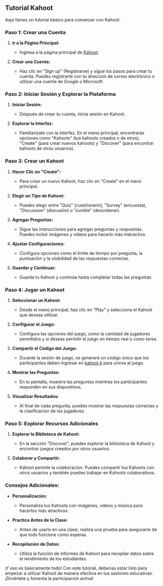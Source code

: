 ## Tutorial Kahoot

Aquí tienes un tutorial básico para comenzar con Kahoot:

### Paso 1: Crear una Cuenta

1. **Ir a la Página Principal:**
   - Ingresa a la página principal de [Kahoot](https://kahoot.com/).

2. **Crear una Cuenta:**
   - Haz clic en "Sign up" (Registrarse) y sigue los pasos para crear tu cuenta. Puedes registrarte con tu dirección de correo electrónico o utilizar una cuenta de Google o Microsoft.

### Paso 2: Iniciar Sesión y Explorar la Plataforma

1. **Iniciar Sesión:**
   - Después de crear tu cuenta, inicia sesión en Kahoot.

2. **Explorar la Interfaz:**
   - Familiarízate con la interfaz. En el menú principal, encontrarás opciones como "Kahoots" (tus kahoots creados o de otros), "Create" (para crear nuevos kahoots) y "Discover" (para encontrar kahoots de otros usuarios).

### Paso 3: Crear un Kahoot

1. **Hacer Clic en "Create":**
   - Para crear un nuevo Kahoot, haz clic en "Create" en el menú principal.

2. **Elegir un Tipo de Kahoot:**
   - Puedes elegir entre "Quiz" (cuestionario), "Survey" (encuesta), "Discussion" (discusión) o "Jumble" (desordenar).

3. **Agregar Preguntas:**
   - Sigue las instrucciones para agregar preguntas y respuestas. Puedes incluir imágenes y videos para hacerlo más interactivo.

4. **Ajustar Configuraciones:**
   - Configura opciones como el límite de tiempo por pregunta, la puntuación y la visibilidad de las respuestas correctas.

5. **Guardar y Continuar:**
   - Guarda tu Kahoot y continúa hasta completar todas las preguntas.

### Paso 4: Jugar un Kahoot

1. **Seleccionar un Kahoot:**
   - Desde el menú principal, haz clic en "Play" y selecciona el Kahoot que deseas utilizar.

2. **Configurar el Juego:**
   - Configura las opciones del juego, como la cantidad de jugadores permitidos y si deseas permitir el juego en tiempo real o como tarea.

3. **Compartir el Código del Juego:**
   - Durante la sesión de juego, se generará un código único que los participantes deben ingresar en [kahoot.it](https://kahoot.it/) para unirse al juego.

4. **Mostrar las Preguntas:**
   - En tu pantalla, muestra las preguntas mientras los participantes responden en sus dispositivos.

5. **Visualizar Resultados:**
   - Al final de cada pregunta, puedes mostrar las respuestas correctas y la clasificación de los jugadores.

### Paso 5: Explorar Recursos Adicionales

1. **Explorar la Biblioteca de Kahoot:**
   - En la sección "Discover", puedes explorar la biblioteca de Kahoot y encontrar juegos creados por otros usuarios.

2. **Colaborar y Compartir:**
   - Kahoot permite la colaboración. Puedes compartir tus Kahoots con otros usuarios y también puedes trabajar en Kahoots colaborativos.

### Consejos Adicionales:

- **Personalización:**
  - Personaliza tus Kahoots con imágenes, videos y música para hacerlos más atractivos.

- **Practica Antes de la Clase:**
  - Antes de usarlo en una clase, realiza una prueba para asegurarte de que todo funcione como esperas.

- **Recopilación de Datos:**
  - Utiliza la función de informes de Kahoot para recopilar datos sobre el rendimiento de los estudiantes.

¡Y eso es básicamente todo! Con este tutorial, deberías estar listo para empezar a utilizar Kahoot de manera efectiva en tus sesiones educativas. ¡Diviértete y fomenta la participación activa!

